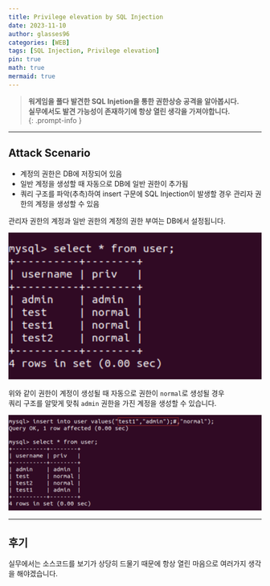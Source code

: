 ```yaml
---
title: Privilege elevation by SQL Injection 
date: 2023-11-10
author: glasses96
categories: [WEB]
tags: [SQL Injection, Privilege elevation]
pin: true
math: true
mermaid: true
---
```


> **워게임을 풀다 발견한 SQL Injetion을 통한 권한상승 공격을 알아봅시다.**  
> **실무에서도 발견 가능성이 존재하기에 항상 열린 생각을 가져야합니다.**  
{: .prompt-info }

---

## Attack Scenario
- 계정의 권한은 DB에 저장되어 있음
- 일반 계정을 생성할 때 자동으로 DB에 일반 권한이 추가됨
- 쿼리 구조를 파악(추측)하여 insert 구문에 SQL Injection이 발생할 경우 관리자 권한의 계정을 생성할 수 있음

관리자 권한의 계정과 일반 권한의 계정의 권한 부여는 DB에서 설정됩니다.  

![insert](/assets/post/41/1.png)

위와 같이 권한이 계정이 생성될 때 자동으로 권한이 `normal`로 생성될 경우  
쿼리 구조를 알맞게 맞춰 `admin` 권한을 가진 계정을 생성할 수 있습니다.

![sqli2](/assets/post/41/2.png)

------

## 후기
실무에서는 소스코드를 보기가 상당히 드물기 때문에 항상 열린 마음으로 여러가지 생각을 해야겠습니다.

